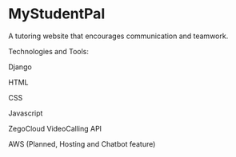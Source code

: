 # MyStudentPal
A tutoring website that encourages communication and teamwork.

Technologies and Tools:

Django

HTML

CSS

Javascript

ZegoCloud VideoCalling API

AWS (Planned, Hosting and Chatbot feature)
